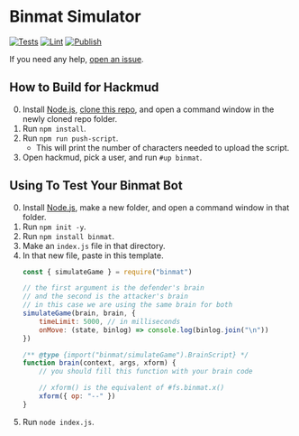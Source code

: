 # Binmat Simulator
[![Tests](https://github.com/samualtnorman/binmat/actions/workflows/tests.yml/badge.svg)](https://github.com/samualtnorman/binmat/actions/workflows/tests.yml)
[![Lint](https://github.com/samualtnorman/binmat/actions/workflows/lint.yml/badge.svg)](https://github.com/samualtnorman/binmat/actions/workflows/lint.yml)
[![Publish](https://github.com/samualtnorman/binmat/actions/workflows/publish.yml/badge.svg)](https://github.com/samualtnorman/binmat/actions/workflows/publish.yml)

If you need any help, [open an issue](https://github.com/samualtnorman/binmat/issues/new).

## How to Build for Hackmud

0. Install [Node.js](https://nodejs.org/en/), [clone this repo](https://docs.github.com/en/repositories/creating-and-managing-repositories/cloning-a-repository), and open a command window in the newly cloned repo folder.
1. Run `npm install`.
1. Run `npm run push-script`.
    - This will print the number of characters needed to upload the script.
1. Open hackmud, pick a user, and run `#up binmat`.

## Using To Test Your Binmat Bot

0. Install [Node.js](https://nodejs.org/en/), make a new folder, and open a command window in that folder.
1. Run `npm init -y`.
1. Run `npm install binmat`.
1. Make an `index.js` file in that directory.
1. In that new file, paste in this template.
    ```js
    const { simulateGame } = require("binmat")

    // the first argument is the defender's brain
    // and the second is the attacker's brain
    // in this case we are using the same brain for both
    simulateGame(brain, brain, {
        timeLimit: 5000, // in milliseconds
        onMove: (state, binlog) => console.log(binlog.join("\n"))
    })

    /** @type {import("binmat/simulateGame").BrainScript} */
    function brain(context, args, xform) {
        // you should fill this function with your brain code

        // xform() is the equivalent of #fs.binmat.x()
        xform({ op: "--" })
    }
    ```
1. Run `node index.js`.
